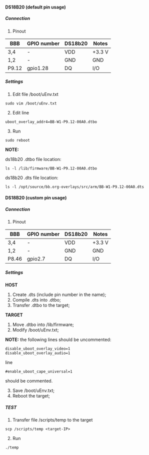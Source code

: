 #### DS18B20 (default pin usage)

##### Connection

1. Pinout

|   BBB       | GPIO number  |   DS18b20   | Notes        |
|-------------|--------------|-------------|--------------|
| 3,4         | -            |  VDD        | +3.3 V       |
| 1,2         | -            |  GND        | GND          |
| P9.12       | gpio1.28     |  DQ         | I/O          |

##### Settings

1. Edit file /boot/uEnv.txt
```
sudo vim /boot/uEnv.txt
```

2. Edit line
```
uboot_overlay_addr4=BB-W1-P9.12-00A0.dtbo
```

3. Run
```
sudo reboot
```

**NOTE:**

ds18b20 .dtbo file location:
```
ls -l /lib/firmware/BB-W1-P9.12-00A0.dtbo
```
ds18b20 .dts file location:
```
ls -l /opt/source/bb.org-overlays/src/arm/BB-W1-P9.12-00A0.dts
```

#### DS18B20 (custom pin usage)

##### Connection

1. Pinout

|   BBB       | GPIO number  |   DS18b20   | Notes        |
|-------------|--------------|-------------|--------------|
| 3,4         | -            |  VDD        | +3.3 V       |
| 1,2         | -            |  GND        | GND          |
| P8.46       | gpio2.7      |  DQ         | I/O          |

##### Settings

**HOST**
1. Create .dts (include pin number in the name);
2. Compile .dts into .dtbo;
3. Transfer .dtbo to the target;

**TARGET**
1. Move .dtbo into /lib/firmware;
2. Modify /boot/uEnv.txt;

**NOTE:** the following lines should be uncommented:
```
disable_uboot_overlay_video=1
disable_uboot_overlay_audio=1
```
line 
```
#enable_uboot_cape_universal=1
```
should be commented.

3. Save /boot/uEnv.txt;
4. Reboot the target;

##### TEST

1. Transfer file /scripts/temp to the target
```
scp /scripts/temp <target-IP>
```

2. Run
```
./temp
```
